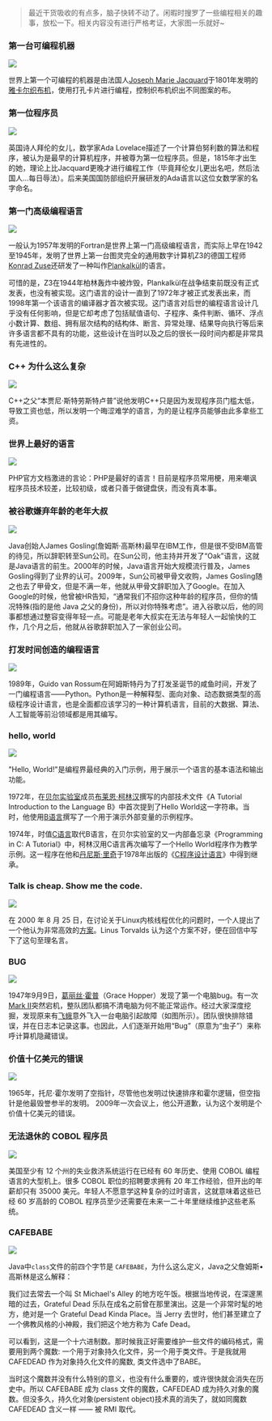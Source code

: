 > 最近干货吸收的有点多，脑子快转不动了。闲暇时搜罗了一些编程相关的趣事，放松一下。相关内容没有进行严格考证，大家图一乐就好~

### 第一台可编程机器

![](https://cdn.jsdelivr.net/gh/Xiaoxie1994/images/images/202411301954799.png)

世界上第一个可编程的机器是由法国人[Joseph Marie Jacquard](https://en.wikipedia.org/wiki/Joseph_Marie_Jacquard)于1801年发明的[雅卡尔织布机](https://en.wikipedia.org/wiki/Jacquard_machine)，使用打孔卡片进行编程，控制织布机织出不同图案的布。
### 第一位程序员

![](https://cdn.jsdelivr.net/gh/Xiaoxie1994/images/images/202411302007587.png)

英国诗人拜伦的女儿，数学家Ada Lovelace描述了一个计算伯努利数的算法和程序，被认为是最早的计算机程序，并被尊为第一位程序员。但是，1815年才出生的她，理论上比Jacquard更晚才进行编程工作（毕竟拜伦女儿更出名吧，然后法国人...每日辱法）。后来美国国防部组织开展研发的Ada语言以这位女数学家的名字命名。
### 第一门高级编程语言

![](https://cdn.jsdelivr.net/gh/Xiaoxie1994/images/images/202411302008811.png)

一般认为1957年发明的Fortran是世界上第一门高级编程语言，而实际上早在1942至1945年，发明了世界上第一台图灵完全的通用数字计算机Z3的德国工程师[Konrad Zuse](https://en.wikipedia.org/wiki/Konrad_Zuse)还研发了一种叫作[Plankalkül](https://en.wikipedia.org/wiki/Plankalk%C3%BCl)的语言。

可惜的是，Z3在1944年柏林轰炸中被炸毁，Plankalkül在战争结束前既没有正式发表，也没有被实现。这门语言的设计一直到了1972年才被正式发表出来，而1998年第一个该语言的编译器才首次被实现。这门语言对后世的编程语言设计几乎没有任何影响，但是它却考虑了包括赋值语句、子程序、条件判断、循环、浮点小数计算、数组、拥有层次结构的结构体、断言、异常处理、结果导向执行等后来许多语言都不具有的功能，这些设计在当时以及之后的很长一段时间内都是非常具有先进性的。
### C++ 为什么这么复杂

![](https://cdn.jsdelivr.net/gh/Xiaoxie1994/images/images/202411302010688.png)

C++之父“本贾尼·斯特劳斯特卢普”说他发明C++只是因为发现程序员门槛太低， 导致工资也低，所以发明一个晦涩难学的语言，为的是让程序员能够由此多拿些工资。
### 世界上最好的语言

![](https://cdn.jsdelivr.net/gh/Xiaoxie1994/images/images/202411302016029.png)

PHP官方文档激进的言论：PHP是最好的语言！目前是程序员常用梗，用来嘲讽程序员技术较差，比较初级，或者只善于做键盘侠，而没有真本事。
### 被谷歌嫌弃年龄的老年大叔

![](https://cdn.jsdelivr.net/gh/Xiaoxie1994/images/images/202411302000993.png)

Java创始人James Gosling(詹姆斯·高斯林)最早在IBM工作，但是很不受IBM高管的待见，所以辞职转至Sun公司。在Sun公司，他主持并开发了“Oak”语言，这就是Java语言的前生。2000年的时候，Java语言开始大规模流行普及，James Gosling得到了业界的认可。2009年，Sun公司被甲骨文收购，James Gosling随之也去了甲骨文，但是不满一年，他就从甲骨文辞职加入了Google。在加入Google的时候，他曾被HR告知，“通常我们不招你这种年龄的程序员，但你的情况特殊(指的是他 Java 之父的身份)，所以对你特殊考虑”。进入谷歌以后，他的同事都想通过整容变得年轻一点。可能是老年大叔实在无法与年轻人一起愉快的工作，几个月之后，他就从谷歌辞职加入了一家创业公司。
### 打发时间创造的编程语言

![](https://cdn.jsdelivr.net/gh/Xiaoxie1994/images/images/202411302013733.png)

1989年，Guido van Rossum在阿姆斯特丹为了打发圣诞节的咸鱼时间，开发了一门编程语言——Python。Python是一种解释型、面向对象、动态数据类型的高级程序设计语言，也是全面都应该学习的一种计算机语言，目前的大数据、算法、人工智能等前沿领域都是用其编写。
### hello, world

![](https://cdn.jsdelivr.net/gh/Xiaoxie1994/images/images/202411302026027.png)

"Hello, World!"是编程界最经典的入门示例，用于展示一个语言的基本语法和输出功能。

1972年，在[贝尔实验室](https://zh.wikipedia.org/wiki/%E8%B2%9D%E7%88%BE%E5%AF%A6%E9%A9%97%E5%AE%A4 "贝尔实验室")成员[布莱恩·柯林汉](https://zh.wikipedia.org/wiki/%E5%B8%83%E8%90%8A%E6%81%A9%C2%B7%E6%9F%AF%E6%9E%97%E6%BC%A2 "布莱恩·柯林汉")撰写的内部技术文件《A Tutorial Introduction to the Language B》中首次提到了Hello World这一字符串。当时，他使用[B语言](https://zh.wikipedia.org/wiki/B%E8%AA%9E%E8%A8%80 "B语言")撰写了一个用于演示外部变量的示例程序。

1974年，时值[C语言](https://zh.wikipedia.org/wiki/C%E8%AF%AD%E8%A8%80 "C语言")取代B语言，在贝尔实验室的又一内部备忘录《Programming in C: A Tutorial》中，柯林汉用C语言再次编写了一个Hello World程序作为教学示例。这一程序在他和[丹尼斯·里奇](https://zh.wikipedia.org/wiki/%E4%B8%B9%E5%B0%BC%E6%96%AF%C2%B7%E9%87%8C%E5%A5%87 "丹尼斯·里奇")于1978年出版的《[C程序设计语言](https://zh.wikipedia.org/wiki/C%E7%A8%8B%E5%BA%8F%E8%AE%BE%E8%AE%A1%E8%AF%AD%E8%A8%80_(%E4%B9%A6) "C程序设计语言 (书)")》中得到继承。
### Talk is cheap. Show me the code.

![](https://cdn.jsdelivr.net/gh/Xiaoxie1994/images/images/202411302031989.png)

在 2000 年 8 月 25 日，在讨论关于Linux内核线程优化的问题时，一个人提出了一个他认为非常高效的[方案](https://lkml.org/lkml/2000/8/25/106)。Linus Torvalds 认为这个方案不好，便在回信中写下了这句至理名言。
### BUG

![](https://cdn.jsdelivr.net/gh/Xiaoxie1994/images/images/202411302035861.png)

1947年9月9日，[葛丽丝·霍普](https://zh.wikipedia.org/wiki/%E8%91%9B%E9%BA%97%E7%B5%B2%C2%B7%E9%9C%8D%E6%99%AE "葛丽丝·霍普")（Grace Hopper）发现了第一个电脑bug。有一次[Mark II](https://zh.wikipedia.org/wiki/%E8%A8%88%E7%AE%97%E6%A9%9F%E7%A1%AC%E9%AB%94%E6%AD%B7%E5%8F%B2#%E5%B7%A8%E5%83%8F%E9%9B%BB%E8%85%A6 "计算机硬件历史")突然宕机，整队团队都搞不清电脑为何不能正常运作。经过大家深度挖掘，发现原来有[飞蛾](https://zh.wikipedia.org/wiki/%E9%A3%9E%E8%9B%BE "飞蛾")意外飞入一台电脑引起故障（如图所示）。团队很快排除错误，并在日志本记录这事。也因此，人们逐渐开始用“Bug”（原意为“虫子”）来称呼计算机隐藏错误。

### 价值十亿美元的错误

![](https://cdn.jsdelivr.net/gh/Xiaoxie1994/images/images/202411302039073.png)

1965年，托尼·霍尔发明了空指针，尽管他也发明过快速排序和霍尔逻辑，但空指针是他最毁誉参半的发明。 2009年一次会议上，他公开道歉，认为这个发明是个价值十亿美元的错误。
### 无法退休的 COBOL 程序员

![](https://cdn.jsdelivr.net/gh/Xiaoxie1994/images/images/202411302043906.png)

美国至少有 12 个州的失业救济系统运行在已经有 60 年历史、使用 COBOL 编程语言的大型机上。很多 COBOL 职位的招聘要求拥有 20 年工作经验，但开出的年薪却只有 35000 美元。年轻人不愿意学这种复杂的过时语言，这就意味着这些已经 60 岁高龄的 COBOL 程序员至少还需要在未来一二十年里继续维护这些老系统。

### CAFEBABE

![](https://cdn.jsdelivr.net/gh/Xiaoxie1994/images/images/202411302054213.png)

Java中`class`文件的前四个字节是 `CAFEBABE`，为什么这么定义，Java之父詹姆斯•高斯林是这么解释：

我们过去常去一个叫 St Michael's Alley 的地方吃午饭。根据当地传说，在深邃黑暗的过去，Grateful Dead 乐队在成名之前曾在那里演出。这是一个非常时髦的地方，绝对是一个 Grateful Dead Kinda Place。当 Jerry 去世时，他们甚至建立了一个佛教风格的小神殿，我们把这个地方称为 Cafe Dead。

可以看到，这是一个十六进制数。那时候我正好需要维护一些文件的编码格式，需要用到两个魔数: 一个用于对象持久化文件，另一个用于类文件。于是我就用 CAFEDEAD 作为对象持久化文件的魔数, 类文件选中了BABE。

当时这个魔数并没有什么特别的意义，也没有什么重要的，或许很快就会消失在历史中。所以 CAFEBABE 成为 class 文件的魔数，CAFEDEAD 成为持久对象的魔数。但没多久，持久化对象(persistent object)技术真的消失了，就如同魔数 CAFEDEAD 含义一样 —— 被 RMI 取代。


